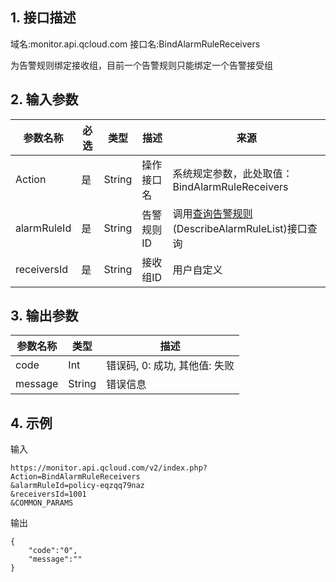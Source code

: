## 1. 接口描述
域名:monitor.api.qcloud.com
接口名:BindAlarmRuleReceivers

为告警规则绑定接收组，目前一个告警规则只能绑定一个告警接受组

## 2. 输入参数
| 参数名称 | 必选  | 类型 | 描述 |来源|
|---------|---------|---------|---------|---------|
| Action | 是 | String | 操作接口名|系统规定参数，此处取值：BindAlarmRuleReceivers|
| alarmRuleId | 是 | String | 告警规则ID|调用<a href="/doc/api/255/查询告警规则" title="查询告警规则">查询告警规则</a>(DescribeAlarmRuleList)接口查询|
| receiversId | 是 | String | 接收组ID|用户自定义|


## 3. 输出参数
| 参数名称 | 类型 | 描述 |
|---------|---------|---------|
| code | Int | 错误码, 0: 成功, 其他值: 失败|
| message | String | 错误信息|


## 4. 示例
输入
```
https://monitor.api.qcloud.com/v2/index.php?Action=BindAlarmRuleReceivers
&alarmRuleId=policy-eqzqq79naz
&receiversId=1001
&COMMON_PARAMS
```
输出
```
{
    "code":"0",
    "message":""
}
```

